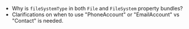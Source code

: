 

- Why is `fileSystemType` in both `File` and `FileSystem` property bundles?
- Clarifications on when to use "PhoneAccount" or "EmailAccount" vs "Contact" is needed.